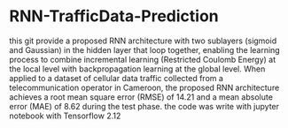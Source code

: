 # RNN-TrafficData-Prediction
this git provide a proposed RNN architecture with two sublayers (sigmoid and Gaussian) in the hidden layer that loop together, enabling the learning process to combine incremental learning (Restricted Coulomb Energy) at the local level with backpropagation learning at the global level. When applied to a dataset of cellular data traffic collected from a telecommunication operator in Cameroon, the proposed RNN architecture achieves a root mean square error (RMSE) of 14.21 and a mean absolute error (MAE) of 8.62 during the test phase.
the code was write with jupyter notebook with Tensorflow 2.12
